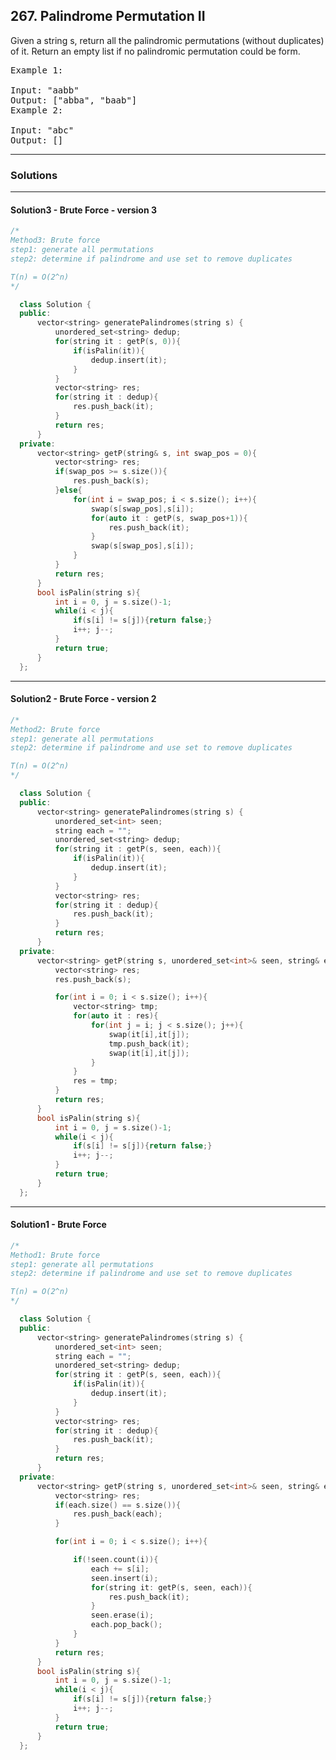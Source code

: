 ## 267. Palindrome Permutation II


Given a string s, return all the palindromic permutations (without duplicates) of it. Return an empty list if no palindromic permutation could be form.

<pre>
Example 1:

Input: "aabb"
Output: ["abba", "baab"]
Example 2:

Input: "abc"
Output: []
</pre>
--------------------------------------------------------------------
### Solutions
--------------------------------------------------------------------
#### Solution3 - Brute Force - version 3
```c++
/*
Method3: Brute force
step1: generate all permutations
step2: determine if palindrome and use set to remove duplicates

T(n) = O(2^n)
*/

  class Solution {
  public:
      vector<string> generatePalindromes(string s) {
          unordered_set<string> dedup;
          for(string it : getP(s, 0)){
              if(isPalin(it)){
                  dedup.insert(it);
              }
          }
          vector<string> res;
          for(string it : dedup){
              res.push_back(it);
          }
          return res;
      }
  private:
      vector<string> getP(string& s, int swap_pos = 0){
          vector<string> res;
          if(swap_pos >= s.size()){
              res.push_back(s);
          }else{
              for(int i = swap_pos; i < s.size(); i++){
                  swap(s[swap_pos],s[i]);
                  for(auto it : getP(s, swap_pos+1)){
                      res.push_back(it);
                  }
                  swap(s[swap_pos],s[i]);
              }
          }
          return res;
      }
      bool isPalin(string s){
          int i = 0, j = s.size()-1;
          while(i < j){
              if(s[i] != s[j]){return false;}
              i++; j--;
          }
          return true;
      }
  };

```

-----------------------------------------------------------------------

#### Solution2 - Brute Force - version 2
```c++
/*
Method2: Brute force
step1: generate all permutations
step2: determine if palindrome and use set to remove duplicates

T(n) = O(2^n)
*/

  class Solution {
  public:
      vector<string> generatePalindromes(string s) {
          unordered_set<int> seen;
          string each = "";
          unordered_set<string> dedup;
          for(string it : getP(s, seen, each)){
              if(isPalin(it)){
                  dedup.insert(it);
              }
          }
          vector<string> res;
          for(string it : dedup){
              res.push_back(it);
          }
          return res;
      }
  private:
      vector<string> getP(string s, unordered_set<int>& seen, string& each){
          vector<string> res;
          res.push_back(s);

          for(int i = 0; i < s.size(); i++){
              vector<string> tmp;
              for(auto it : res){
                  for(int j = i; j < s.size(); j++){
                      swap(it[i],it[j]);
                      tmp.push_back(it);
                      swap(it[i],it[j]);
                  }
              }
              res = tmp;
          }
          return res;
      }
      bool isPalin(string s){
          int i = 0, j = s.size()-1;
          while(i < j){
              if(s[i] != s[j]){return false;}
              i++; j--;
          }
          return true;
      }
  };

```

--------------------------------------------------------------------

#### Solution1 - Brute Force
```c++
/*
Method1: Brute force
step1: generate all permutations
step2: determine if palindrome and use set to remove duplicates

T(n) = O(2^n)
*/

  class Solution {
  public:
      vector<string> generatePalindromes(string s) {
          unordered_set<int> seen;
          string each = "";
          unordered_set<string> dedup;
          for(string it : getP(s, seen, each)){
              if(isPalin(it)){
                  dedup.insert(it);
              }
          }
          vector<string> res;
          for(string it : dedup){
              res.push_back(it);
          }
          return res;
      }
  private:
      vector<string> getP(string s, unordered_set<int>& seen, string& each){
          vector<string> res;
          if(each.size() == s.size()){
              res.push_back(each);
          }

          for(int i = 0; i < s.size(); i++){

              if(!seen.count(i)){
                  each += s[i];
                  seen.insert(i);
                  for(string it: getP(s, seen, each)){
                      res.push_back(it);
                  }
                  seen.erase(i);
                  each.pop_back();
              }
          }
          return res;
      }
      bool isPalin(string s){
          int i = 0, j = s.size()-1;
          while(i < j){
              if(s[i] != s[j]){return false;}
              i++; j--;
          }
          return true;
      }
  };

```

